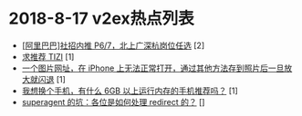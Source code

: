 # 2018-8-17 v2ex热点列表

+ [[阿里巴巴]社招内推 P6/7，北上广深杭岗位任选](https://www.v2ex.com/t/480585#reply2) [2]
+ [求推荐 TIZI](https://www.v2ex.com/t/480583#reply1) [1]
+ [一个图片网址，在 iPhone 上无法正常打开，通过其他方法存到照片后一旦放大就闪退](https://www.v2ex.com/t/480584#reply1) [1]
+ [我想换个手机，有什么 6GB 以上运行内存的手机推荐吗？](https://www.v2ex.com/t/480586#reply1) [1]
+ [superagent 的坑：各位是如何处理 redirect 的？](https://www.v2ex.com/t/480582#reply0) []

